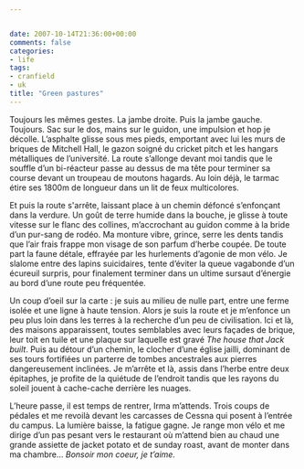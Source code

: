 ```yaml
---


date: 2007-10-14T21:36:00+00:00
comments: false
categories: 
- life
tags:
- cranfield
- uk
title: "Green pastures"
---
```


 Toujours les mêmes gestes. La jambe droite. Puis la jambe gauche. Toujours. Sac sur le dos, mains sur le guidon, une impulsion et hop je décolle. L’asphalte glisse sous mes pieds, emportant avec lui les murs de briques de Mitchell Hall, le gazon soigné du cricket pitch et les hangars métalliques de l’université. La route s’allonge devant moi tandis que le souffle d’un bi-réacteur passe au dessus de ma tête pour terminer sa course devant un troupeau de moutons hagards. Au loin déjà, le tarmac étire ses 1800m de longueur dans un lit de feux multicolores.

 Et puis la route s'arrête, laissant place à un chemin défoncé s’enfonçant dans la verdure. Un goût de terre humide dans la bouche, je glisse à toute vitesse sur le flanc des collines, m’accrochant au guidon comme à la bride d’un pur-sang de rodéo. Ma monture vibre, grince, serre les dents tandis que l’air frais frappe mon visage de son parfum d’herbe coupée. De toute part la faune détale, effrayée par les hurlements d’agonie de mon vélo. Je slalome entre des lapins suicidaires, tente d’éviter la queue vagabonde d’un écureuil surpris, pour finalement terminer dans un ultime sursaut d’énergie au bord d’une route peu fréquentée.
 
 Un coup d’oeil sur la carte : je suis au milieu de nulle part, entre une ferme isolée et une ligne à haute tension. Alors je suis la route et je m’enfonce un peu plus loin dans les terres à la recherche d’un peu de civilisation. Ici et là, des maisons apparaissent, toutes semblables avec leurs façades de brique, leur toit en tuile et une plaque sur laquelle est gravé *The house that Jack built*. Puis au détour d’un chemin, le clocher d’une église jailli, dominant de ses tours fortifiées un parterre de tombes ancestrales aux pierres dangereusement inclinées. Je m’arrête et là, assis dans l’herbe entre deux épitaphes, je profite de la quiétude de l’endroit tandis que les rayons du soleil jouent à cache-cache derrière les nuages.

 L’heure passe, il est temps de rentrer, Irma m’attends. Trois coups de pédales et me revoilà devant les carcasses de Cessna qui posent à l’entrée du campus. La lumière baisse, la fatigue gagne. Je range mon vélo et me dirige d’un pas pesant vers le restaurant où m’attend bien au chaud une grande assiette de jacket potato et de sunday roast, avant de monter dans ma chambre... *Bonsoir mon coeur, je t’aime.*
